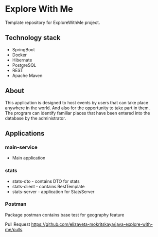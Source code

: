 # Explore With Me
Template repository for ExploreWithMe project.
##  Technology stack
* SpringBoot
* Docker
* Hibernate
* PostgreSQL
* REST
* Apache Maven
## About
This application is designed to host events by users that can take place anywhere in the world.
And also for the opportunity to take part in them.  
The program can identify familiar places that have been entered into the database by the administrator.
## Applications
### main-service
* Main application  
### stats
* stats-dto - contains DTO for stats
* stats-client - contains RestTemplate
* stats-server - application for StatsServer
### Postman
Package postman contains base test for geography feature

Pull Request
https://github.com/elizaveta-mokritskaya/java-explore-with-me/pulls